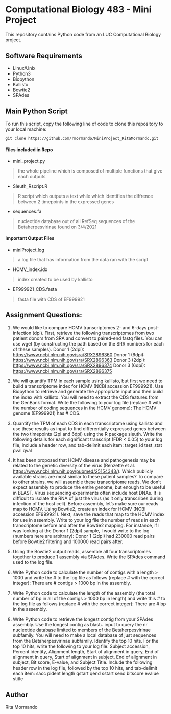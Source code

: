 # Computational Biology 483 - Mini Project 

This repository contains Python code from an LUC Computational Biology project.

## Software Requirements
- Linux/Unix
- Python3
- Biopython
- Kallisto
- Bowtie2
- SPAdes

## Main Python Script

To run this script, copy the following line of code to clone this repository to your local machine:

```
git clone https://github.com/rmormando/MiniProject_RitaMormando.git
```

#### Files included in Repo

- mini_project.py

> the whole pipeline which is composed of multiple functions that give each outputs

- Sleuth_Rscript.R

> R script which outputs a text while which identifies the diffrence between 2 timepoints in the expressed genes

- sequences.fa

> nucleotide database out of all RefSeq sequences of the Betaherpesvirinae found on 3/4/2021

#### Important Output Files

- miniProject.log
> a log file that has information from the data ran with the script

- HCMV_index.idx
> index created to be used by kallisto

- EF999921_CDS.fasta
> fasta file with CDS of EF999921


## Assignment Questions:

1. We would like to compare HCMV transcriptomes 2- and 6-days post-infection (dpi). First, retrieve the following
transcriptomes from two patient donors from SRA and convert to paired-end fastq files. You can use wget (by
constructing the path based on the SRR numbers for each of these samples). 
Donor 1 (2dpi): https://www.ncbi.nlm.nih.gov/sra/SRX2896360 
Donor 1 (6dpi): https://www.ncbi.nlm.nih.gov/sra/SRX2896363 
Donor 3 (2dpi): https://www.ncbi.nlm.nih.gov/sra/SRX2896374 
Donor 3 (6dpi): https://www.ncbi.nlm.nih.gov/sra/SRX2896375 

2. We will quantify TPM in each sample using kallisto, but first we need to build a transcriptome index for HCMV (NCBI
accession EF999921). Use Biopython to retrieve and generate the appropriate input and then build the index with
kallisto. You will need to extract the CDS features from the GenBank format. Write the following to your log file (replace # with the number of coding sequences in the HCMV genome):
The HCMV genome (EF999921) has # CDS.

3. Quantify the TPM of each CDS in each transcriptome using kallisto and use these results as input to find differentially
expressed genes between the two timepoints (2pi and 6dpi) using the R package sleuth. Write the following details for
each significant transcript (FDR < 0.05) to your log file, include a header row, and tab-delimit each item:
target_id test_stat pval qval

4. It has been proposed that HCMV disease and pathogenesis may be related to the genetic diversity of the virus
(Renzette et al. https://www.ncbi.nlm.nih.gov/pubmed/25154343/). Which publicly available strains are most similar to
these patient samples? To compare to other strains, we will assemble these transcriptome reads. We don’t expect
assembly to produce the entire genome, but enough to be useful in BLAST. Virus sequencing experiments often include
host DNAs. It is difficult to isolate the RNA of just the virus (as it only transcribes during infection of the host cell). Before
assembly, let’s make sure our reads map to HCMV. Using Bowtie2, create an index for HCMV (NCBI accession EF999921).
Next, save the reads that map to the HCMV index for use in assembly. Write to your log file the number of reads in each
transcriptome before and after the Bowtie2 mapping. For instance, if I was looking at the Donor 1 (2dpi) sample, I would
write to the log (numbers here are arbitrary):
Donor 1 (2dpi) had 230000 read pairs before Bowtie2 filtering and 100000 read pairs after.

5. Using the Bowtie2 output reads, assemble all four transcriptomes together to produce 1 assembly via SPAdes. Write
the SPAdes command used to the log file.

6. Write Python code to calculate the number of contigs with a length > 1000 and write the # to the log file as follows
(replace # with the correct integer):
There are # contigs > 1000 bp in the assembly.

7. Write Python code to calculate the length of the assembly (the total number of bp in all of the contigs > 1000 bp in
length) and write this # to the log file as follows (replace # with the correct integer):
There are # bp in the assembly.

8. Write Python code to retrieve the longest contig from your SPAdes assembly. Use the longest contig as blast+ input to
query the nr nucleotide database limited to members of the Betaherpesvirinae subfamily. You will need to make a local
database of just sequences from the Betaherpesvirinae subfamily. Identify the top 10 hits. For the top 10 hits, write the
following to your log file: Subject accession, Percent identity, Alignment length, Start of alignment in query, End of
alignment in query, Start of alignment in subject, End of alignment in subject, Bit score, E-value, and Subject Title.
Include the following header row in the log file, followed by the top 10 hits, and tab-delimit each item:
sacc pident length qstart qend sstart send bitscore evalue stitle 


## Author
Rita Mormando
